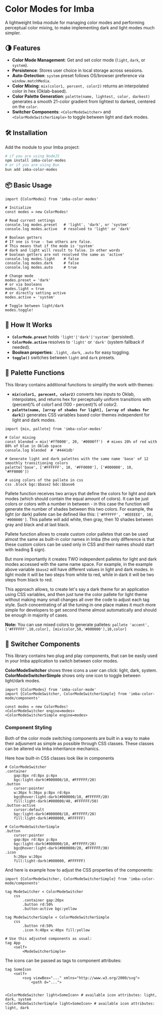 
# Color Modes for Imba

A lightweight Imba module for managing color modes and performing perceptual color mixing, to make implementing dark and light modes much simpler.

## 🌗 Features

* **Color Mode Management**: Get and set color mode (`light`, `dark`, or `system`).
* **Persistence**: Stores user choice in local storage across sessions.
* **Auto-Detection**: `system` preset follows OS/browser preference via `window.matchMedia`.
* **Color Mixing**: `mix(color1, percent, color2)` returns an interpolated color in hex (Oklab-based).
* **Color Palette Generation**: `palette(name, lightest, color, darkest)` generates a smooth 21-color gradient from lightest to darkest, centered on the `color`.
* **Switcher Components**: `<ColorModeSwitcher>` and `<ColorModeSwitcherSimple>` to toggle between light and dark modes.

## 🛠 Installation

Add the module to your Imba project:

```bash
# if you are using NodeJS
npm install imba-color-modes 
# or if you are using Bun
bun add imba-color-modes
```

## 📦 Basic Usage

```imba
import {ColorModes} from 'imba-color-modes'

# Initialize
const modes = new ColorModes!

# Read current settings
console.log modes.preset   # 'light', 'dark', or 'system'
console.log modes.active   # resolved to 'light' or 'dark'

# Boolean getters
# If one is true - two others are false.
# This means that if the mode is 'system'
# dark and light will result to false. In other words
# boolean getters are not resolved the same as 'active'
console.log modes.light    # false
console.log modes.dark     # false
console.log modes.auto     # true

# Change mode
modes.preset = 'dark'
# or via booleans
modes.light = true
# or directly setting active
modes.active = 'system'

# Toggle between light/dark
modes.toggle!
```

## 🧠 How It Works

* **`ColorMode.preset`** holds `'light'|'dark'|'system'` (persisted).
* **`ColorMode.active`** resolves to `'light'` or `'dark'` (system fallback if needed).
* **Boolean properties**: `.light`, `.dark`, `.auto` for easy toggling.
* **`toggle()`** switches between `light` and `dark` presets.

## 🎨 Palette Functions

This library contains additional functions to simplify the work with themes:
* **`mix(color1, parecent, color2)`** converts hex inputs to Oklab, interpolates, and returns hex for perceptually uniform transitions with (percent)% of color1 and (100 - percent)% of color2.
* **`palette(name, [array of shades for light], [array of shades for dark])`** generates CSS variables based color themes independent for light and dark modes.

```imba
import {mix, pallete} from 'imba-color-modes'

# Color mixing
const blended = mix('#ff0000', 20, '#0000ff')  # mixes 20% of red with 80% of blue in Oklab space
console.log blended  # '#4441db'

# Generate light and dark palettes with the same name 'base' of 12 smoothly transitioning colors
palette('base', ['#FFFFFF', 10, '#FF0000'], ['#000000', 10, '#FF0000'])

# using colors of the pallete in css
css .block bgc:$base2 bdc:$base6
```

Pallete function receives two arrays that define the colors for light and dark modes (which should contain the equal amount of colors). It can be just colors or colors with a number in between - in this case the function will generate the number of shades between this two colors. For example, the light (or dark) pallete can be defined like this: `['#FFFFFF', '#EEEEEE', 10, '#000000']`. This pallete will add white, then gray, then 10 shades between gray and black and at last black.

Pallete function allows to create custom color palletes that can be used almost the same as built-in color names in Imba (the only difference is that these custom colors can be used only in CSS and their names should start with leading $ sign).

But more importantly it creates TWO independent palletes for light and dark modes accessed with the same name space. For example, in the example above variable `$base2` will have different values in light and dark modes. In light mode it will be two steps from white to red, while in dark it will be two steps from black to red.

This approach allows, to create let's say a dark theme for an application using CSS variables, and then just tune the color pallete for light theme without making many small changes all over the code to adjust each tag style. Such concentrating of all the tuning in one place makes it much more simple for developers to get second theme almost automatically and should be enough in majority of cases.

**Note:** You can use mixed colors to generate palletes:
`pallete 'accent', ['#FFFFFF',10,color], [mix(color,50,'#000000'),10,color]`


## 🔄 Switcher Components

This library contains two plug and play components, that can be easily used in your Imba application to switch between color modes. 

**ColorModeSwitcher** shows three icons a user can click: light, dark, system. 
**ColorModeSwitcherSimple** shows only one icon to toggle between light/dark modes.

```imba
import {ColorModes} from 'imba-color-mode'
import {ColorModeSwitcher, ColorModeSwitcherSimple} from 'imba-color-mode/components'

const modes = new ColorModes!
<ColorModeSwitcher engine=modes>
<ColorModeSwitcherSimple engine=modes>
```

### Component Styling

Both of the color mode switching components are built in a way to make their adjusment as simple as possible through CSS classes. These classes can be altered via Imba inheritance mechanics.

Here how built-in CSS classes look like in components
```imba
# ColorModeSwitcher
.container 
	gap:8px rd:8px p:4px 
	bgc:light-dark(#000000/10, #FFFFFF/20)
.button 
	cursor:pointer 
	w:36px h:36px p:8px rd:6px
	bgc@hover:light-dark(#000000/10, #FFFFFF/20) 
	fill:light-dark(#000000/40, #FFFFFF/50)
.button-active 
	cursor:default 
	bgc:light-dark(#000000/10, #FFFFFF/20) 
	fill:light-dark(#000000, #FFFFFF)
	
# ColorModeSwitcherSimple
.button 
	cursor:pointer
	gap:8px rd:8px p:8px 
	bgc:light-dark(#000000/10, #FFFFFF/20) 
	bgc@hover:light-dark(#000000/20, #FFFFFF/30)
.icon 
	h:20px w:20px 
	fill:light-dark(#000000, #FFFFFF)
```

And here is example how to adjust the CSS properties of the components:
```imba
import {ColorModeSwitcher, ColorModeSwitcherSimple} from 'imba-color-mode/components'

tag ModeSwitcher < ColorModeSwitcher
	css
		.container gap:20px
		.button rd:50%
		.button-active bgc:yellow

tag ModeSwitcherSimple < ColorModeSwitcherSimple
	css
		.button rd:50%
		.icon h:40px w:40px fill:yellow

# Use this adjusted components as usual:
tag App
	<self>
		<ModeSwitcherSimple>

```
The icons can be passed as tags to component attributes:

```imba
tag SomeIcon
	<self>
		<svg viewBox="..." xmlns="http://www.w3.org/2000/svg">
			<path d="...">


<ColorModeSwitcher light=SomeIcon> # available icon attributes: light, dark, system
<ColorModeSwitcherSimple light=SomeIcon> # available icon attributes: light, dark
```